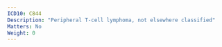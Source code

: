 ```yaml
---
ICD10: C844
Description: "Peripheral T-cell lymphoma, not elsewhere classified"
Matters: No
Weight: 0
---
```

